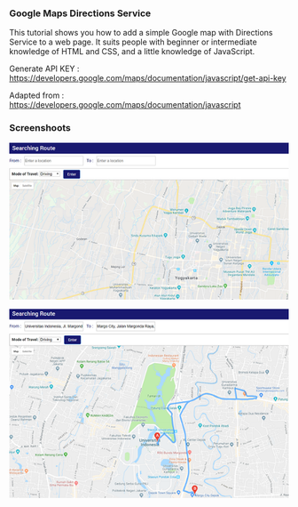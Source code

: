 
### Google Maps Directions Service

This tutorial shows you how to add a simple Google map with Directions Service to a web page.
It suits people with beginner or intermediate knowledge of HTML and CSS, and a little knowledge
of JavaScript.

Generate API KEY  : <https://developers.google.com/maps/documentation/javascript/get-api-key>

Adapted from : <https://developers.google.com/maps/documentation/javascript>

### Screenshoots

![alt text](docs/display.PNG)

![alt text](docs/result.PNG)	
